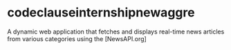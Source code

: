 # codeclauseinternshipnewaggre
A dynamic web application that fetches and displays real-time news articles from various categories using the [NewsAPI.org]

